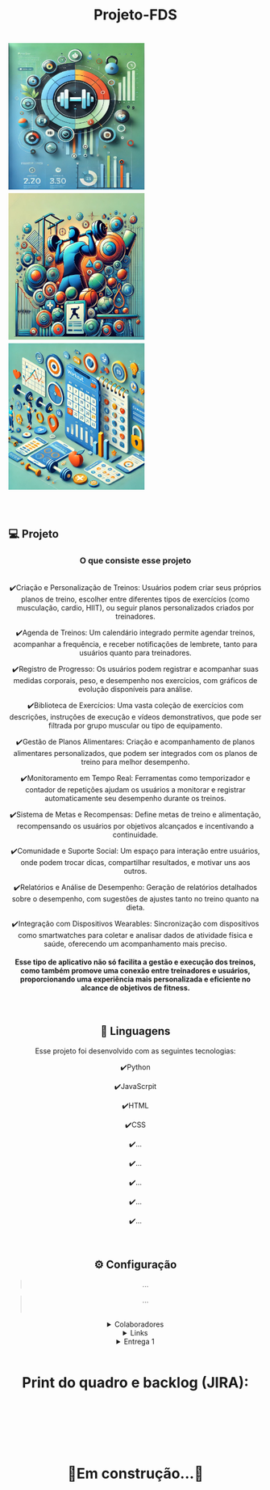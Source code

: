
 <h1 align="center">
   Projeto-FDS
</h1>
<h1>
  <img title="readme" src="img/img1.webp.jpg" width="270" height="290" style="display: inline-block;">
  <img src="img/img2.jpg" width="270" height="290" style="display: inline-block;">
  <img src="img/img3.webp" width="270" height="290" style="display: inline-block;">
</h1>



<br>


## 💻 Projeto

<center><h3>O que consiste esse projeto</h3><center>

<br>
✔️Criação e Personalização de Treinos: Usuários podem criar seus próprios planos de treino, escolher entre diferentes tipos de exercícios (como musculação, cardio, HIIT), ou seguir planos personalizados criados por treinadores.

<br>

✔️Agenda de Treinos: Um calendário integrado permite agendar treinos, acompanhar a frequência, e receber notificações de lembrete, tanto para usuários quanto para treinadores.

✔️Registro de Progresso: Os usuários podem registrar e acompanhar suas medidas corporais, peso, e desempenho nos exercícios, com gráficos de evolução disponíveis para análise.

✔️Biblioteca de Exercícios: Uma vasta coleção de exercícios com descrições, instruções de execução e vídeos demonstrativos, que pode ser filtrada por grupo muscular ou tipo de equipamento.

✔️Gestão de Planos Alimentares: Criação e acompanhamento de planos alimentares personalizados, que podem ser integrados com os planos de treino para melhor desempenho.

✔️Monitoramento em Tempo Real: Ferramentas como temporizador e contador de repetições ajudam os usuários a monitorar e registrar automaticamente seu desempenho durante os treinos.

✔️Sistema de Metas e Recompensas: Define metas de treino e alimentação, recompensando os usuários por objetivos alcançados e incentivando a continuidade.

✔️Comunidade e Suporte Social: Um espaço para interação entre usuários, onde podem trocar dicas, compartilhar resultados, e motivar uns aos outros.

✔️Relatórios e Análise de Desempenho: Geração de relatórios detalhados sobre o desempenho, com sugestões de ajustes tanto no treino quanto na dieta.

✔️Integração com Dispositivos Wearables: Sincronização com dispositivos como smartwatches para coletar e analisar dados de atividade física e saúde, oferecendo um acompanhamento mais preciso.

<h4>Esse tipo de aplicativo não só facilita a gestão e execução dos treinos, como também promove uma conexão entre treinadores e usuários, proporcionando uma experiência mais personalizada e eficiente no alcance de objetivos de fitness.</h4>




<br>

## 🚀 Linguagens

Esse projeto foi desenvolvido com as seguintes tecnologias:

✔️Python

✔️JavaScrpit

✔️HTML

✔️CSS

✔️...

✔️...

✔️...

✔️...

✔️...

<br>

## ⚙ Configuração


> ...


>...
<br><br>
<details><br>
<summary>Colaboradores</summary>
<table>
  <tr>
    <td>Antonio Crisanto</td>
    <td> Email: tom.filho2006@gmail.com</td>
  </tr>
  <tr>
    <td>Artur Dowsley</td>
    <td> Email: arturbdowsley@gmail.com</td>
  </tr>
  <tr>
    <td>Israel Duclerc</td>
    <td> Email: imdn@cesar.school</td>
  </tr>
  <tr>
    <td>Lucas Calabria</td>
    <td> Email: lvcalabria@gmail.com</td>
  </tr>
  <tr>
    <td>Samuel Abreu</td>
    <td> Email: sam.abreugouveia@gmail.com</td>
  </tr>
  <tr>
    <td>Victor Paes</td>
    <td> Email: vplpc@cesar.school</td>
  </tr>
</table>

</details>

<details><br>
<summary>Links</summary>
https://proj2fds.atlassian.net/jira/software/projects/SCRUM/boards/1
</details>
<details>
<summary>Entrega 1</summary>
<details>
<summary>Backlog</summary>
<img src="img/backlog.png.jpg">
</details>

</details>
<br>

<h1>Print do quadro e backlog (JIRA):<h1>
<br>
<img src="">
<br>
<h1>🔧Em construção...🔧</h1>